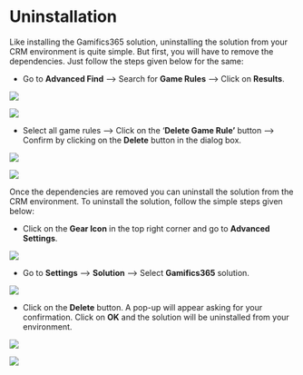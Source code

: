 # Uninstallation

Like installing the Gamifics365 solution, uninstalling the solution from your CRM environment is quite simple. But first, you will have to remove the dependencies. Just follow the steps given below for the same:

* Go to **Advanced Find** --> Search for **Game Rules** --> Click on **Results**.

![](<../.gitbook/assets/Uninstall Gamifics365\_5.png>)

![](<../.gitbook/assets/Uninstall Gamifics365\_2.png>)

* Select all game rules --> Click on the ‘**Delete Game Rule’** button --> Confirm by clicking on the **Delete** button in the dialog box.

![](<../.gitbook/assets/Uninstall Gamifics365\_3.png>)

![](<../.gitbook/assets/Uninstall Gamifics365\_4.png>)

Once the dependencies are removed you can uninstall the solution from the CRM environment. To uninstall the solution, follow the simple steps given below:

* Click on the **Gear Icon** in the top right corner and go to **Advanced Settings**.

![](<../.gitbook/assets/Uninstall Gamifics365\_1.png>)

* Go to **Settings** --> **Solution** --> Select **Gamifics365** solution.

![](<../.gitbook/assets/Uninstall\_1 (5).png>)

* Click on the **Delete** button. A pop-up will appear asking for your confirmation. Click on **OK** and the solution will be uninstalled from your environment.

![](<../.gitbook/assets/Uninstall\_2 (1).png>)

![](<../.gitbook/assets/Uninstall\_3 (6).png>)
